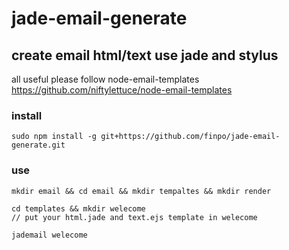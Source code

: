 # jade-email-generate

## create email html/text use jade and stylus

all useful please follow node-email-templates
https://github.com/niftylettuce/node-email-templates


### install
```console
sudo npm install -g git+https://github.com/finpo/jade-email-generate.git
```

### use
```console
mkdir email && cd email && mkdir tempaltes && mkdir render

cd templates && mkdir welecome
// put your html.jade and text.ejs template in welecome

jademail welecome
```

